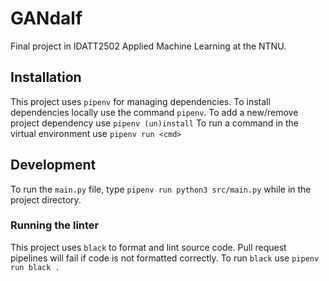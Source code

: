 # GANdalf
Final project in IDATT2502 Applied Machine Learning at the NTNU.

## Installation
This project uses `pipenv` for managing dependencies.
To install dependencies locally use the command `pipenv`.
To add a new/remove project dependency use `pipenv (un)install`
To run a command in the virtual environment use `pipenv run <cmd>`

## Development
To run the `main.py` file, type `pipenv run python3 src/main.py` while in the project directory.

### Running the linter
This project uses `black` to format and lint source code.
Pull request pipelines will fail if code is not formatted correctly.
To run `black` use `pipenv run black .`
